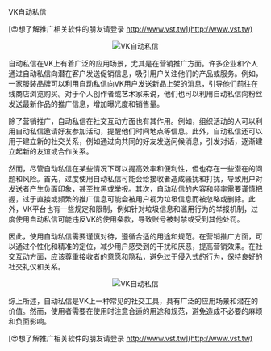 VK自动私信

[😍想了解推广相关软件的朋友请登录 http://www.vst.tw](http://www.vst.tw)

 <center><img src="https://vst.tw/MP4/tuiguang/png/5.png" alt="VK自动私信"></center>

自动私信在VK上有着广泛的应用场景，尤其是在营销推广方面。许多企业和个人通过自动私信向潜在客户发送促销信息，吸引用户关注他们的产品或服务。例如，一家服装品牌可以利用自动私信向VK用户发送新品上架的消息，引导他们前往在线商店浏览购买。对于个人创作者或艺术家来说，他们也可以利用自动私信向粉丝发送最新作品的推广信息，增加曝光度和销售量。

除了营销推广，自动私信在社交互动方面也有其作用。例如，组织活动的人可以利用自动私信邀请好友参加活动，提醒他们时间地点等信息。此外，自动私信还可以用于建立新的社交关系，例如通过向共同的好友发送问候消息，引发对话，逐渐建立起新的友谊或合作关系。

然而，尽管自动私信在某些情况下可以提高效率和便利性，但也存在一些潜在的问题和风险。首先，过度使用自动私信可能会给接收者造成骚扰和打扰，导致用户对发送者产生负面印象，甚至拉黑或举报。其次，自动私信的内容和频率需要谨慎把握，过于直接或频繁的推广信息可能会被用户视为垃圾信息而被忽略或删除。此外，VK平台也有一些规定和限制，例如针对垃圾信息和滥用行为的举报机制，过度使用自动私信可能违反VK的使用条款，导致账号被封禁或受到其他处罚。

因此，使用自动私信需要谨慎对待，遵循合适的用途和规范。在营销推广方面，可以通过个性化和精准的定位，减少用户感受到的干扰和厌恶，提高营销效果。在社交互动方面，应该尊重接收者的意愿和隐私，避免过于侵入式的行为，保持良好的社交礼仪和关系。

 <center><img src="https://vst.tw/MP4/tuiguang/png/4.png" alt="VK自动私信"></center>

综上所述，自动私信是VK上一种常见的社交工具，具有广泛的应用场景和潜在的价值。然而，使用者需要在使用时注意合适的用途和规范，避免造成不必要的麻烦和负面影响。

[😍想了解推广相关软件的朋友请登录 http://www.vst.tw](http://www.vst.tw)



